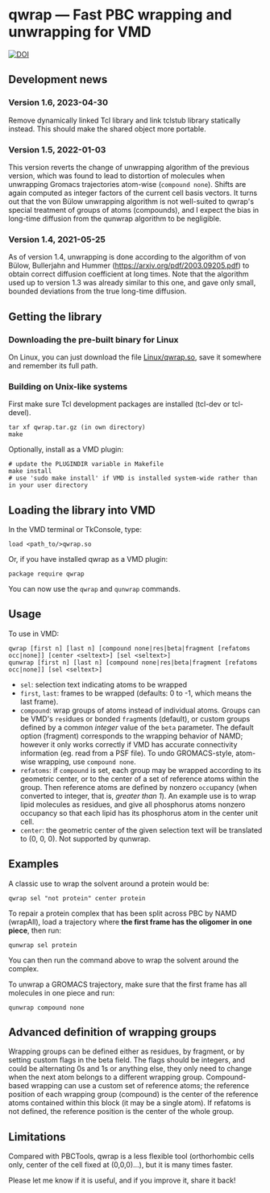 # qwrap — Fast PBC wrapping and unwrapping for VMD
[![DOI](https://zenodo.org/badge/31314121.svg)](https://zenodo.org/badge/latestdoi/31314121)

## Development news

### Version 1.6, 2023-04-30

Remove dynamically linked Tcl library and link tclstub library statically instead. This should make the shared object more portable.

### Version 1.5, 2022-01-03

This version reverts the change of unwrapping algorithm of the previous version, which was found to lead to distortion of molecules when unwrapping Gromacs trajectories atom-wise (`compound none`). Shifts are again computed as integer factors of the current cell basis vectors.
It turns out that the von Bülow unwrapping algorithm is not well-suited to qwrap's special treatment of groups of atoms (compounds), and I expect the bias in long-time diffusion from the qunwrap algorithm to be negligible.

### Version 1.4, 2021-05-25

As of version 1.4, unwrapping is done according to the algorithm of von Bülow, Bullerjahn and Hummer (https://arxiv.org/pdf/2003.09205.pdf) to obtain correct diffusion coefficient at long times.
Note that the algorithm used up to version 1.3 was already similar to this one, and gave only small, bounded deviations from the true long-time diffusion.


## Getting the library

### Downloading the pre-built binary for Linux
On Linux, you can just download the file [Linux/qwrap.so](https://github.com/jhenin/qwrap/raw/master/Linux/qwrap.so), save it somewhere and remember its full path.

### Building on Unix-like systems
First make sure Tcl development packages are installed (tcl-dev or tcl-devel).
```
tar xf qwrap.tar.gz (in own directory) 
make
```
Optionally, install as a VMD plugin:
```
# update the PLUGINDIR variable in Makefile
make install
# use 'sudo make install' if VMD is installed system-wide rather than in your user directory
```

## Loading the library into VMD

In the VMD terminal or TkConsole, type:
```
load <path_to/>qwrap.so
```
Or, if you have installed qwrap as a VMD plugin:
```
package require qwrap
```
You can now use the `qwrap` and `qunwrap` commands.


## Usage
To use in VMD:
```
qwrap [first n] [last n] [compound none|res|beta|fragment [refatoms occ|none]] [center <seltext>] [sel <seltext>]
qunwrap [first n] [last n] [compound none|res|beta|fragment [refatoms occ|none]] [sel <seltext>]
```
* `sel`: selection text indicating atoms to be wrapped
* `first`, `last`: frames to be wrapped (defaults: 0 to -1, which means the last frame).
* `compound`: wrap groups of atoms instead of individual atoms. Groups can be VMD's `res`idues or bonded `frag`ments (default), or custom groups defined by a common *integer* value of the `beta` parameter. The default option (fragment) corresponds to the wrapping behavior of NAMD; however it only works correctly if VMD has accurate connectivity information (eg. read from a PSF file).
To undo GROMACS-style, atom-wise wrapping, use `compound none`.
* `refatoms`: if `compound` is set, each group may be wrapped according to its geometric center, or to the center of a set of reference atoms within the group. Then reference atoms are defined by nonzero `occ`upancy (when converted to integer, that is, *greater than 1*). An example use is to wrap lipid molecules as residues, and give all phosphorus atoms nonzero occupancy so that each lipid has its phosphorus atom in the center unit cell.
* `center`: the geometric center of the given selection text will be translated to (0, 0, 0). Not supported by qunwrap.

## Examples
A classic use to wrap the solvent around a protein would be:
```
qwrap sel "not protein" center protein
```

To repair a protein complex that has been split across PBC by NAMD (wrapAll), load a trajectory where **the first frame has the oligomer in one piece**, then run:
```
qunwrap sel protein
```
You can then run the command above to wrap the solvent around the complex.

To unwrap a GROMACS trajectory, make sure that the first frame has all molecules in one piece and run:
```
qunwrap compound none
```

## Advanced definition of wrapping groups

Wrapping groups can be defined either as residues, by fragment, or by setting custom flags in the beta field.
The flags should be integers, and could be alternating 0s and 1s or anything else, they only need to change when the next atom belongs to a different wrapping group.
Compound-based wrapping can use a custom set of reference atoms; the reference position of each wrapping group (compound) is the center of the reference atoms contained within this block (it may be a single atom).
If refatoms is not defined, the reference position is the center of the whole group.

## Limitations

Compared with PBCTools, qwrap is a less flexible tool (orthorhombic cells only, center of the cell fixed at (0,0,0)...), but it is many times faster.

Please let me know if it is useful, and if you improve it, share it back! 
